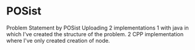 # POSist
Problem Statement by POSist
Uploading 2 implementations 
1 with java in which I've created the structure of the problem.
2 CPP implementation where I've only created creation of node.

